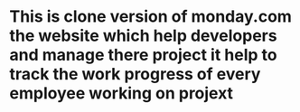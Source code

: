 <h1>This is clone version of monday.com the website which help developers and manage there project it help to track the work progress of every employee working on projext</h1>
